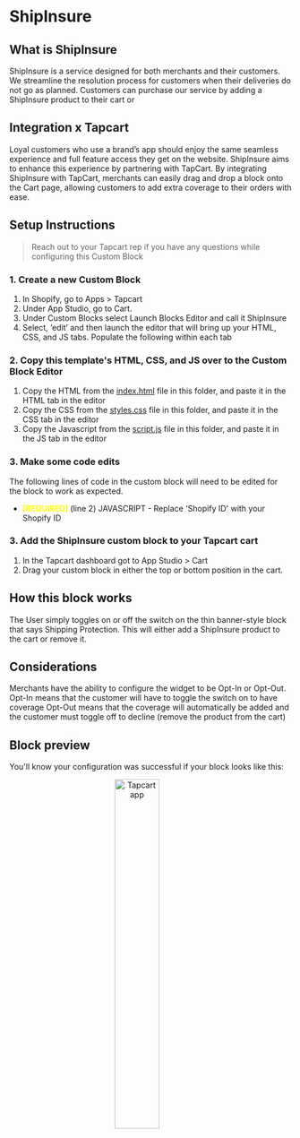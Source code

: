 # ShipInsure

## What is ShipInsure
ShipInsure is a service designed for both merchants and their customers. We streamline the resolution process for customers when their deliveries do not go as planned. Customers can purchase our service by adding a ShipInsure product to their cart or 

## Integration x Tapcart
Loyal customers who use a brand’s app should enjoy the same seamless experience and full feature access they get on the website. ShipInsure aims to enhance this experience by partnering with TapCart. By integrating ShipInsure with TapCart, merchants can easily drag and drop a block onto the Cart page, allowing customers to add extra coverage to their orders with ease.

## Setup Instructions
> Reach out to your Tapcart rep if you have any questions while configuring this Custom Block

### 1. Create a new Custom Block
1. In Shopify, go to Apps > Tapcart
2. Under App Studio, go to Cart.
3. Under Custom Blocks select Launch Blocks Editor and call it ShipInsure
4. Select, ‘edit’ and then launch the editor that will bring up your HTML, CSS, and JS tabs. Populate the following within each tab

### 2. Copy this template's HTML, CSS, and JS over to the Custom Block Editor
1. Copy the HTML from the [index.html](#) file in this folder, and paste it in the HTML tab in the editor
2. Copy the CSS from the [styles.css](#) file in this folder, and paste it in the CSS tab in the editor
3. Copy the Javascript from the [script.js](#) file in this folder, and paste it in the JS tab in the editor


### 3. Make some code edits
The following lines of code in the custom block will need to be edited for the block to work as expected. 
- <span style="color: yellow">**[REQUIRED]**</span> (line 2) JAVASCRIPT - Replace 'Shopify ID' with your Shopify ID

### 3. Add the ShipInsure custom block to your Tapcart cart

1. In the Tapcart dashboard got to App Studio > Cart
2. Drag your custom block in either the top or bottom position in the cart.  


## How this block works
The User simply toggles on or off the switch on the thin banner-style block that says Shipping Protection.  This will either add a ShipInsure product to the cart or remove it.  

## Considerations
Merchants have the ability to configure the widget to be Opt-In or Opt-Out.
Opt-In means that the customer will have to toggle the switch on to have coverage
Opt-Out means that the coverage will automatically be added and the customer must toggle off to decline (remove the product from the cart)

## Block preview
You'll know your configuration was successful if your block looks like this:

<div align=center>
  <img width="40%" style="margin-right: 3rem;"alt="Tapcart app" src="https://github.com/tapcartinc/custom-block-templates/assets/77694650/61b79cea-5b7a-4caa-99bc-68e17373e298">
</div>




